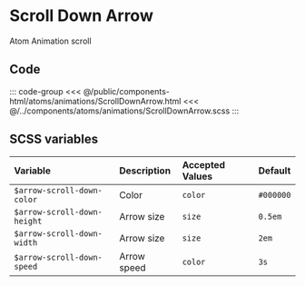 # Scroll Down Arrow
<Badge type="tip">Atom</Badge> <Badge type="info">Animation</Badge> <Badge type="info">scroll</Badge>

## Code

<div class="dev-section">
    <!--@include: ../../public/components-html/atoms/animations/ScrollDownArrow.html -->
</div>

::: code-group
<<< @/public/components-html/atoms/animations/ScrollDownArrow.html
<<< @/../components/atoms/animations/ScrollDownArrow.scss
:::


## SCSS variables

| Variable                    | Description    | Accepted Values | Default   |
|:----------------------------|:---------------|:----------------|:----------|
| `$arrow-scroll-down-color`  | Color          | `color`         | `#000000` |
| `$arrow-scroll-down-height` | Arrow size     | `size`          | `0.5em`   |
| `$arrow-scroll-down-width`  | Arrow size     | `size`          | `2em`     |
| `$arrow-scroll-down-speed`  | Arrow speed    | `color`         | `3s`      |


<style lang="scss">
@import "../../theme.scss";

$arrow-scroll-down-color: $primary-color;

@import "components/atoms/animations/ScrollDownArrow.scss";
</style>